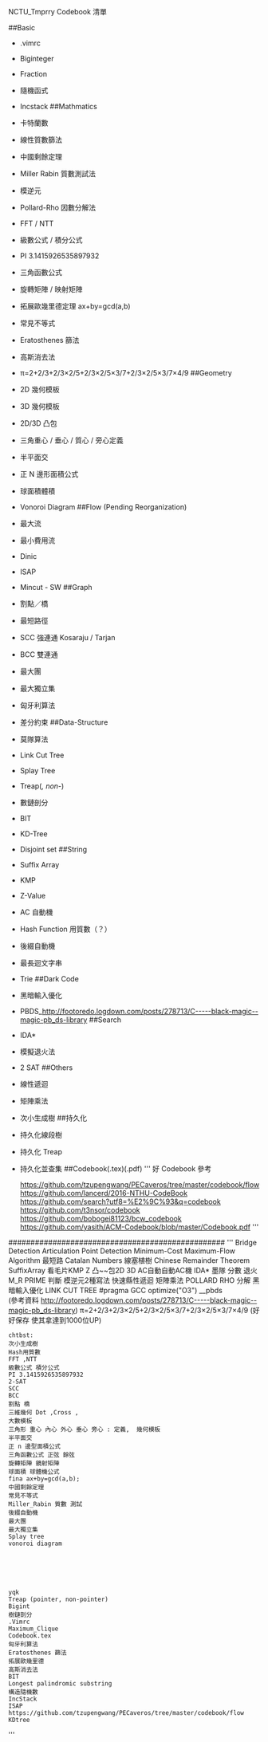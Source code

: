 NCTU_Tmprry Codebook 清單

##Basic
- .vimrc
- Biginteger
- Fraction
- 隨機函式
- Incstack
##Mathmatics
- 卡特蘭數
- 線性質數篩法
- 中國剩餘定理
- Miller Rabin 質數測試法
- 模逆元
- Pollard-Rho 因數分解法
- FFT / NTT
- 級數公式 / 積分公式
- PI 3.1415926535897932
- 三角函數公式
- 旋轉矩陣 / 映射矩陣
- 拓展歐幾里德定理 ax+by=gcd(a,b)
- 常見不等式
- Eratosthenes 篩法
- 高斯消去法
- π=2+2/3+2/3×2/5+2/3×2/5×3/7+2/3×2/5×3/7×4/9
##Geometry
- 2D 幾何模板
- 3D 幾何模板
- 2D/3D 凸包
- 三角重心 / 垂心 / 質心 / 旁心定義
- 半平面交
- 正 N 邊形面積公式
- 球面積體積
- Vonoroi Diagram
##Flow (Pending Reorganization)
- 最大流
- 最小費用流
- Dinic
- ISAP
- Mincut - SW
##Graph
- 割點／橋
- 最短路徑
- SCC 強連通 Kosaraju / Tarjan
- BCC 雙連通
- 最大團
- 最大獨立集
- 匈牙利算法
- 差分約束
##Data-Structure
- 莫隊算法
- Link Cut Tree
- Splay Tree
- Treap(*, non-*)
- 數鏈剖分
- BIT
- KD-Tree
- Disjoint set
##String
- Suffix Array
- KMP
- Z-Value
- AC 自動機
- Hash Function 用質數（？）
- 後綴自動機
- 最長迴文字串
- Trie
##Dark Code
- 黑暗輸入優化
- PBDS_http://footoredo.logdown.com/posts/278713/C-----black-magic--magic-pb_ds-library
##Search
- IDA*
- 模擬退火法
- 2 SAT
##Others
- 線性遞迴
- 矩陣乘法
- 次小生成樹
##持久化
- 持久化線段樹
- 持久化 Treap
- 持久化並查集
##Codebook(.tex)(.pdf)
'''
好 Codebook 參考

	https://github.com/tzupengwang/PECaveros/tree/master/codebook/flow
https://github.com/lancerd/2016-NTHU-CodeBook
https://github.com/search?utf8=%E2%9C%93&q=codebook
https://github.com/t3nsor/codebook
https://github.com/bobogei81123/bcw_codebook
https://github.com/yasith/ACM-Codebook/blob/master/Codebook.pdf
'''

#################################################
'''
Bridge Detection
Articulation Point Detection
Minimum-Cost Maximum-Flow Algorithm
最短路
Catalan Numbers
線塞植樹
Chinese Remainder Theorem
SuffixArray
看毛片KMP
Z 
凸~~包2D 3D
AC自動自動AC機
IDA*
墨隊
分數
退火
M_R PRIME 判斷
模逆元2種寫法
快速縣性遞迴
矩陣乘法
POLLARD RHO 分解
黑暗輸入優化
LINK CUT TREE
#pragma GCC optimize("O3")
__pbds     
(參考資料 http://footoredo.logdown.com/posts/278713/C-----black-magic--magic-pb_ds-library)
π=2+2/3+2/3×2/5+2/3×2/5×3/7+2/3×2/5×3/7×4/9  (好好保存 使其拿達到1000位UP)

	chtbst:
	次小生成樹
	Hash用質數
	FFT ,NTT 
	級數公式 積分公式
	PI 3.1415926535897932
	2-SAT
	SCC
	BCC
	割點 橋
	三維幾何 Dot ,Cross ,
	大數模板
	三角形 重心 內心 外心 垂心 旁心 : 定義,  幾何模板
	半平面交
	正 n 邊型面積公式
	三角函數公式 正弦 餘弦
	旋轉矩陣 鏡射矩陣
	球面積 球體機公式
	fina ax+by=gcd(a,b); 
	中國剩餘定理
	常見不等式
	Miller_Rabin 質數 測試
	後綴自動機
	最大團
	最大獨立集
	Splay tree
	vonoroi diagram






	yqk
	Treap (pointer, non-pointer)
	Bigint
	樹鏈剖分
	.Vimrc
	Maximum_Clique
	Codebook.tex
	匈牙利算法					
	Eratosthenes 篩法
	拓展歐幾里德
	高斯消去法	
	BIT	
	Longest palindromic substring
	構造隨機數
	IncStack
	ISAP
	https://github.com/tzupengwang/PECaveros/tree/master/codebook/flow
	KDtree
'''
